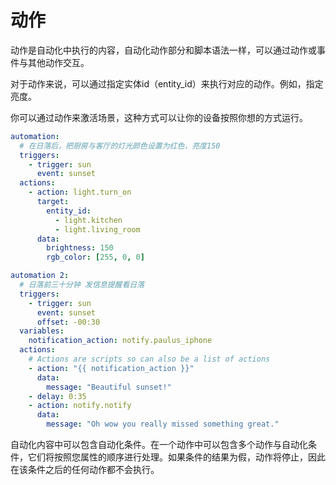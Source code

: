 # 动作

动作是自动化中执行的内容，自动化动作部分和脚本语法一样，可以通过动作或事件与其他动作交互。

对于动作来说，可以通过指定实体id（entity_id）来执行对应的动作。例如，指定亮度。

你可以通过动作来激活场景，这种方式可以让你的设备按照你想的方式运行。

```yml
automation:
  # 在日落后，把厨房与客厅的灯光颜色设置为红色，亮度150
  triggers:
    - trigger: sun
      event: sunset
  actions:
    - action: light.turn_on
      target:
        entity_id:
          - light.kitchen
          - light.living_room
      data:
        brightness: 150
        rgb_color: [255, 0, 0]

automation 2:
  # 日落前三十分钟 发信息提醒看日落
  triggers:
    - trigger: sun
      event: sunset
      offset: -00:30
  variables:
    notification_action: notify.paulus_iphone
  actions:
    # Actions are scripts so can also be a list of actions
    - action: "{{ notification_action }}"
      data:
        message: "Beautiful sunset!"
    - delay: 0:35
    - action: notify.notify
      data:
        message: "Oh wow you really missed something great."
```

自动化内容中可以包含自动化条件。在一个动作中可以包含多个动作与自动化条件，它们将按照您属性的顺序进行处理。如果条件的结果为假，动作将停止，因此在该条件之后的任何动作都不会执行。

